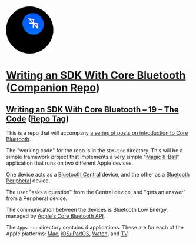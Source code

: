 ![Icon](icon.png)

[Writing an SDK With Core Bluetooth](https://littlegreenviper.com/series/bluetooth/) ([Companion Repo](https://github.com/LittleGreenViper/Magic8Ball))
=

[Writing an SDK With Core Bluetooth – 19 – The Code](https://littlegreenviper.com/miscellany/bluetooth/itcb-19/) ([Repo Tag](https://github.com/LittleGreenViper/Magic8Ball/tree/itcb-19))
-

This is a repo that will accompany [a series of posts on introduction to Core Bluetooth](https://littlegreenviper.com/series/bluetooth/).

The "working code" for the repo is in the `SDK-Src` directory. This will be a simple framework project that implements a very simple "[Magic 8-Ball](https://en.wikipedia.org/wiki/Magic_8-Ball)" application that runs on two different Apple devices.

One device acts as a [Bluetooth Central](https://developer.apple.com/documentation/corebluetooth/cbcentralmanager) device, and the other as a [Bluetooth Peripheral](https://developer.apple.com/documentation/corebluetooth/cbperipheralmanager) device.

The user "asks a question" from the Central device, and "gets an answer" from a Peripheral device.

The communication between the devices is Bluetooth Low Energy, managed by [Apple's Core Bluetooth API](https://developer.apple.com/library/archive/documentation/NetworkingInternetWeb/Conceptual/CoreBluetooth_concepts/AboutCoreBluetooth/Introduction.html#//apple_ref/doc/uid/TP40013257-CH1-SW1).

The `Apps-src` directory contains 4 applications. These are for each of the Apple platforms: [Mac](https://apple.com/macos), [iOS/iPadOS](https://apple.com/ios), [Watch](https://apple.com/watchos), and [TV](https://apple.com/tvos).